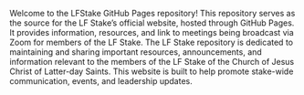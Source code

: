 Welcome to the LFStake GitHub Pages repository! This repository serves as the source for the LF Stake’s official website, hosted through GitHub Pages. It provides information, resources, and link to meetings being broadcast via Zoom for members of the LF Stake. The LF Stake repository is dedicated to maintaining and sharing important resources, announcements, and information relevant to the members of the LF Stake of the Church of Jesus Christ of Latter-day Saints. This website is built to help promote stake-wide communication, events, and leadership updates.